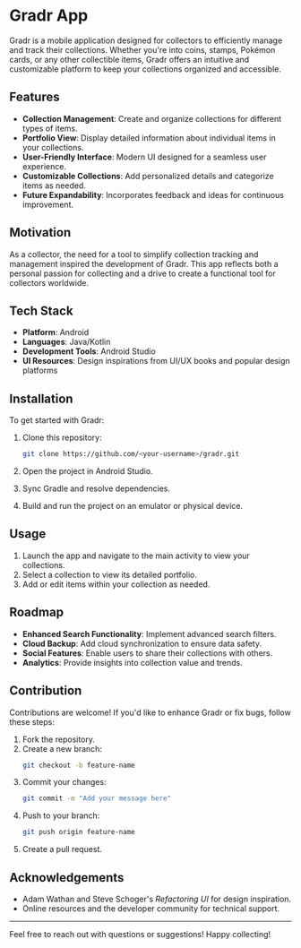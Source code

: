 # Gradr App

Gradr is a mobile application designed for collectors to efficiently manage and track their collections. Whether you're into coins, stamps, Pokémon cards, or any other collectible items, Gradr offers an intuitive and customizable platform to keep your collections organized and accessible. 

## Features

- **Collection Management**: Create and organize collections for different types of items.
- **Portfolio View**: Display detailed information about individual items in your collections.
- **User-Friendly Interface**: Modern UI designed for a seamless user experience.
- **Customizable Collections**: Add personalized details and categorize items as needed.
- **Future Expandability**: Incorporates feedback and ideas for continuous improvement.

## Motivation

As a collector, the need for a tool to simplify collection tracking and management inspired the development of Gradr. This app reflects both a personal passion for collecting and a drive to create a functional tool for collectors worldwide.

## Tech Stack

- **Platform**: Android
- **Languages**: Java/Kotlin
- **Development Tools**: Android Studio
- **UI Resources**: Design inspirations from UI/UX books and popular design platforms

## Installation

To get started with Gradr:

1. Clone this repository:
   ```bash
   git clone https://github.com/<your-username>/gradr.git
   ```

2. Open the project in Android Studio.
3. Sync Gradle and resolve dependencies.
4. Build and run the project on an emulator or physical device.

## Usage

1. Launch the app and navigate to the main activity to view your collections.
2. Select a collection to view its detailed portfolio.
3. Add or edit items within your collection as needed.

## Roadmap

- **Enhanced Search Functionality**: Implement advanced search filters.
- **Cloud Backup**: Add cloud synchronization to ensure data safety.
- **Social Features**: Enable users to share their collections with others.
- **Analytics**: Provide insights into collection value and trends.

## Contribution

Contributions are welcome! If you'd like to enhance Gradr or fix bugs, follow these steps:

1. Fork the repository.
2. Create a new branch:
   ```bash
   git checkout -b feature-name
   ```
3. Commit your changes:
   ```bash
   git commit -m "Add your message here"
   ```
4. Push to your branch:
   ```bash
   git push origin feature-name
   ```
5. Create a pull request.

## Acknowledgements

- Adam Wathan and Steve Schoger's *Refactoring UI* for design inspiration.
- Online resources and the developer community for technical support.

---

Feel free to reach out with questions or suggestions! Happy collecting!
